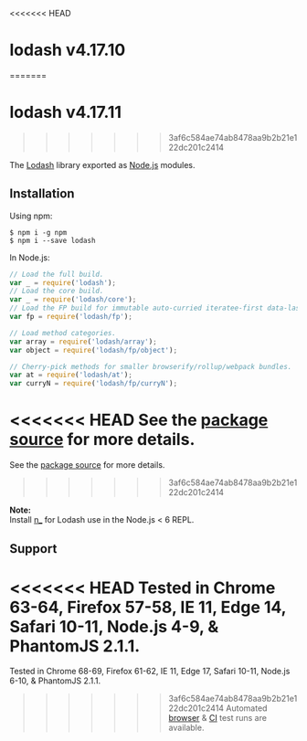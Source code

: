 <<<<<<< HEAD
# lodash v4.17.10
=======
# lodash v4.17.11
>>>>>>> 3af6c584ae74ab8478aa9b2b21e122dc201c2414

The [Lodash](https://lodash.com/) library exported as [Node.js](https://nodejs.org/) modules.

## Installation

Using npm:
```shell
$ npm i -g npm
$ npm i --save lodash
```

In Node.js:
```js
// Load the full build.
var _ = require('lodash');
// Load the core build.
var _ = require('lodash/core');
// Load the FP build for immutable auto-curried iteratee-first data-last methods.
var fp = require('lodash/fp');

// Load method categories.
var array = require('lodash/array');
var object = require('lodash/fp/object');

// Cherry-pick methods for smaller browserify/rollup/webpack bundles.
var at = require('lodash/at');
var curryN = require('lodash/fp/curryN');
```

<<<<<<< HEAD
See the [package source](https://github.com/lodash/lodash/tree/4.17.10-npm) for more details.
=======
See the [package source](https://github.com/lodash/lodash/tree/4.17.11-npm) for more details.
>>>>>>> 3af6c584ae74ab8478aa9b2b21e122dc201c2414

**Note:**<br>
Install [n_](https://www.npmjs.com/package/n_) for Lodash use in the Node.js < 6 REPL.

## Support

<<<<<<< HEAD
Tested in Chrome 63-64, Firefox 57-58, IE 11, Edge 14, Safari 10-11, Node.js 4-9, & PhantomJS 2.1.1.<br>
=======
Tested in Chrome 68-69, Firefox 61-62, IE 11, Edge 17, Safari 10-11, Node.js 6-10, & PhantomJS 2.1.1.<br>
>>>>>>> 3af6c584ae74ab8478aa9b2b21e122dc201c2414
Automated [browser](https://saucelabs.com/u/lodash) & [CI](https://travis-ci.org/lodash/lodash/) test runs are available.
